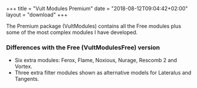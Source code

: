 +++
title = "Vult Modules Premium"
date = "2018-08-12T09:04:42+02:00"
layout = "download"
+++


The Premium package (VultModules) contains all the Free modules plus some of the most complex modules I have developed.

### Differences with the Free (VultModulesFree) version

- Six extra modules: Ferox, Flame, Noxious, Nurage, Rescomb 2 and Vortex.
- Three extra filter modules shown as alternative models for Lateralus and Tangents.

<script src="../js/grid.js"></script>
<script type="text/javascript">
   window.onload = populatePremium;
</script>
<div>
            <div id="module-buttons">
            </div>
            <div id="module-tags">
            </div>
            <div id="modules">
            </div>
</div>
